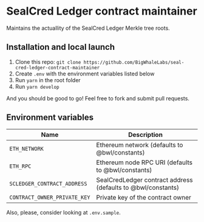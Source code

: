 # SealCred Ledger contract maintainer

Maintains the actuallity of the SealCred Ledger Merkle tree roots.

## Installation and local launch

1. Clone this repo: `git clone https://github.com/BigWhaleLabs/seal-cred-ledger-contract-maintainer`
2. Create `.env` with the environment variables listed below
3. Run `yarn` in the root folder
4. Run `yarn develop`

And you should be good to go! Feel free to fork and submit pull requests.

## Environment variables

| Name                         | Description                                                  |
| ---------------------------- | ------------------------------------------------------------ |
| `ETH_NETWORK`                | Ethereum network (defaults to @bwl/constants)                |
| `ETH_RPC`                    | Ethereum node RPC URI (defaults to @bwl/constants)           |
| `SCLEDGER_CONTRACT_ADDRESS`  | SealCredLedger contract address (defaults to @bwl/constants) |
| `CONTRACT_OWNER_PRIVATE_KEY` | Private key of the contract owner                            |

Also, please, consider looking at `.env.sample`.
